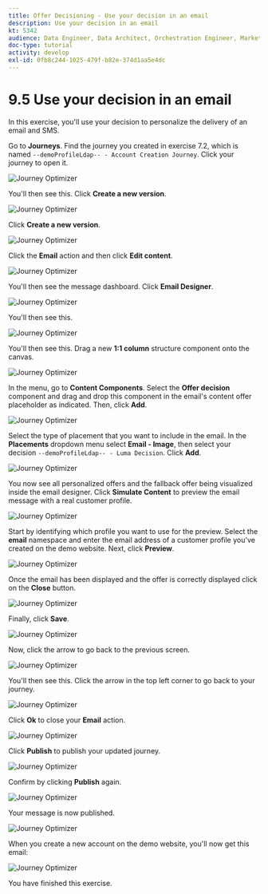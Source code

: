 ```yaml
---
title: Offer Decisioning - Use your decision in an email
description: Use your decision in an email
kt: 5342
audience: Data Engineer, Data Architect, Orchestration Engineer, Marketer
doc-type: tutorial
activity: develop
exl-id: 0fb8c244-1025-479f-b82e-374d1aa5e4dc
---
```

# 9.5 Use your decision in an email

In this exercise, you'll use your decision to personalize the delivery of an email and SMS.

Go to **Journeys**. Find the journey you created in exercise 7.2, which is named `--demoProfileLdap-- - Account Creation Journey`. Click your journey to open it. 

![Journey Optimizer](./images/emailoffer1.png)

You'll then see this. Click **Create a new version**.

![Journey Optimizer](./images/journey1.png)

Click **Create a new version**.

![Journey Optimizer](./images/journey2.png)

Click the **Email** action and then click **Edit content**.

![Journey Optimizer](./images/journey3.png)

You'll then see the message dashboard. Click **Email Designer**.

![Journey Optimizer](./images/emailoffer2.png)

You'll then see this.

![Journey Optimizer](./images/emailoffer5.png)

You'll then see this. Drag a new **1:1 column** structure component onto the canvas.

![Journey Optimizer](./images/emailoffer6.png)

In the menu, go to **Content Components**. Select the **Offer decision** component and drag and drop this component in the email's content offer placeholder as indicated. Then, click **Add**.

![Journey Optimizer](./images/emailoffer7.png)

Select the type of placement that you want to include in the email. In the **Placements** dropdown menu select **Email - Image**, then select your decision `--demoProfileLdap-- - Luma Decision`. Click **Add**.

![Journey Optimizer](./images/emailoffer8.png)

You now see all personalized offers and the fallback offer being visualized inside the email designer. Click  **Simulate Content** to preview the email message with a real customer profile.

![Journey Optimizer](./images/emailoffer9.png)

Start by identifying which profile you want to use for the preview. Select the **email** namespace and enter the email address of a customer profile you've created on the demo website. Next, click **Preview**.

![Journey Optimizer](./images/emailoffer10.png)

Once the email has been displayed and the offer is correctly displayed click on the **Close** button.

![Journey Optimizer](./images/emailoffer11.png)

Finally, click **Save**.

![Journey Optimizer](./images/emailoffer12.png)

Now, click the arrow to go back to the previous screen.

![Journey Optimizer](./images/emailoffer13.png)

You'll then see this. Click the arrow in the top left corner to go back to your journey.

![Journey Optimizer](./images/emailoffer14.png)

Click **Ok** to close your **Email** action.

![Journey Optimizer](./images/emailoffer14a.png)

Click **Publish** to publish your updated journey.

![Journey Optimizer](./images/emailoffer14b.png)

Confirm by clicking **Publish** again.

![Journey Optimizer](./images/emailoffer15.png)

Your message is now published.

![Journey Optimizer](./images/emailoffer16.png)

When you create a new account on the demo website, you'll now get this email:

![Journey Optimizer](./images/emailoffer17.png)

You have finished this exercise. 
